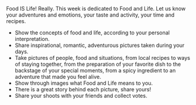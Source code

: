 Food IS Life! Really. This week is dedicated to Food and Life. Let us know your adventures and emotions, your taste and activity, your time and recipes.


* Show the concepts of food and life, according to your personal interpretation.
* Share inspirational, romantic, adventurous pictures taken during your days.
* Take pictures of people, food and situations, from local recipes to ways of staying together, from the preparation of your favorite dish to the backstage of your special moments, from a spicy ingredient to an adventure that made you feel alive.
* Show through images what Food and Life means to you.
* There is a great story behind each picture, share yours!
* Share your shoots with your friends and collect votes.